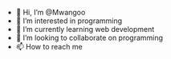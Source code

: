 - 👋 Hi, I’m @Mwangoo
- 👀 I’m interested in programming
- 🌱 I’m currently learning web development 
- 💞️ I’m looking to collaborate on programming
- 📫 How to reach me 

<!---
Mwangoo/Mwangoo is a ✨ special ✨ repository because its `README.md` (this file) appears on your GitHub profile.
You can click the Preview link to take a look at your changes.
--->
